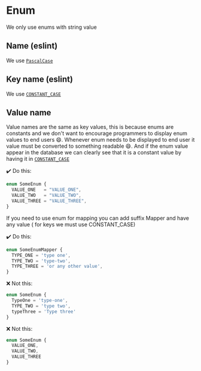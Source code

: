 # Enum

We only use enums with string value

## Name (eslint)

We use [`PascalCase`](/draft/convention/legend-naming-convention.md)

## Key name (eslint)

We use [`CONSTANT_CASE`](/draft/convention/legend-naming-convention.md)

## Value name

Value names are the same as key values, this is because enums are constants and we don't want to encourage programmers to display enum values to end users :smile:. Whenever enum needs to be displayed to end user it value must be converted to something readable :smile:. And if the enum value appear in the database we can clearly see that it is a constant value by having it in [`CONSTANT_CASE`](/draft/convention/legend-naming-convention.md)

:heavy_check_mark: Do this:
```ts
enum SomeEnum {
  VALUE_ONE   = "VALUE_ONE",
  VALUE_TWO   = "VALUE_TWO",
  VALUE_THREE = "VALUE_THREE",
}
```

If you need to use enum for mapping you can add suffix Mapper and have any value ( for keys we must use CONSTANT_CASE)

:heavy_check_mark: Do this:
```ts
enum SomeEnumMapper {
  TYPE_ONE = 'type one',
  TYPE_TWO = 'type-two',
  TYPE_THREE = 'or any other value',
}
```

:x: Not this:
```ts
enum SomeEnum {
  TypeOne = 'type-one',
  TYPE_TWO = 'type two',
  typeThree = 'Type three'
}
```

:x: Not this:
```ts
enum SomeEnum {
  VALUE_ONE,
  VALUE_TWO,
  VALUE_THREE
}
```


